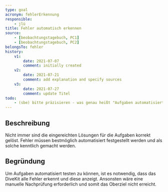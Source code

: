 ```yaml
---
type: goal
acronym: fehlerErkennung
responsible: 
    - jlü
title: Fehler automatisch erkennen
source: 
    - [beobachtungstagebuch, PC1]
    - [beobachtungstagebuch, PC2]
belongsTo: fehler
history:
    v1:
        date: 2021-07-07
        comment: initially created
    v2: 
        date: 2021-07-21
        comment: add explanation and specify sources
    v3: 
        date: 2021-07-27
        comment: update Titel
todo:
    - (sbe) bitte präzisieren - was genau heißt "Aufgaben automatisiert testen zu können"? Wer testet, der prüfende WMA oder der Studie, der eine Programmieraufgabe löst?
---
```


## Beschreibung

Nicht immer sind die eingereichten Lösungen für die Aufgaben korrekt gelöst. 
Fehler müssen bestmöglich automatisiert festgestellt werden und als solche kenntlich gemacht werden.

## Begründung

Um Aufgaben automatisiert testen zu können, ist es notwendig, dass das DiveKit alle Fehler erkennt und diese anzeigt.
Ansonsten wäre eine manuelle Nachprüfung erforderlich und somit das Oberziel nicht erreicht.
